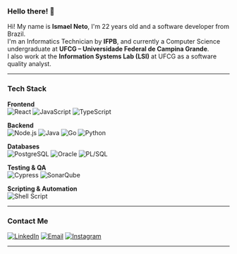 ### Hello there! 👋

Hi! My name is **Ismael Neto**, I'm 22 years old and a software developer from Brazil.  
I'm an Informatics Technician by **IFPB**, and currently a Computer Science undergraduate at **UFCG – Universidade Federal de Campina Grande**.  
I also work at the **Information Systems Lab (LSI)** at UFCG as a software quality analyst.

---

### Tech Stack

**Frontend**  
![React](https://img.shields.io/badge/-React-61DAFB?logo=react&logoColor=000&style=for-the-badge)
![JavaScript](https://img.shields.io/badge/-JavaScript-F7DF1E?logo=javascript&logoColor=000&style=for-the-badge)
![TypeScript](https://img.shields.io/badge/-TypeScript-3178C6?logo=typescript&logoColor=fff&style=for-the-badge)

**Backend**  
![Node.js](https://img.shields.io/badge/-Node.js-339933?logo=node.js&logoColor=fff&style=for-the-badge)
![Java](https://img.shields.io/badge/-Java-007396?logo=java&logoColor=fff&style=for-the-badge)
![Go](https://img.shields.io/badge/-Go-00ADD8?logo=go&logoColor=fff&style=for-the-badge)
![Python](https://img.shields.io/badge/-Python-3776AB?logo=python&logoColor=fff&style=for-the-badge)

**Databases**  
![PostgreSQL](https://img.shields.io/badge/-PostgreSQL-4169E1?logo=postgresql&logoColor=fff&style=for-the-badge)
![Oracle](https://img.shields.io/badge/-Oracle-F80000?logo=oracle&logoColor=fff&style=for-the-badge)
![PL/SQL](https://img.shields.io/badge/-PL/SQL-336791?logo=oracle&logoColor=fff&style=for-the-badge)

**Testing & QA**  
![Cypress](https://img.shields.io/badge/-Cypress-17202C?logo=cypress&logoColor=fff&style=for-the-badge)
![SonarQube](https://img.shields.io/badge/-SonarQube-4E9BCD?logo=sonarqube&logoColor=fff&style=for-the-badge)

**Scripting & Automation**  
![Shell Script](https://img.shields.io/badge/-Shell_Script-121011?logo=gnu-bash&logoColor=fff&style=for-the-badge)

---

### Contact Me

[![LinkedIn](https://img.shields.io/badge/-LinkedIn-0A66C2?logo=linkedin&logoColor=fff&style=for-the-badge)](https://www.linkedin.com/in/ismael-neto-687a5424b/)
[![Email](https://img.shields.io/badge/-Email-D14836?logo=gmail&logoColor=fff&style=for-the-badge)](mailto:ismaelneto49@gmail.com)
[![Instagram](https://img.shields.io/badge/-Instagram-E4405F?logo=instagram&logoColor=fff&style=for-the-badge)](https://www.instagram.com/oi_eu_sou_ismael/)

---

<!-- Optional GitHub stats cards -->
<!--
![Ismael's GitHub stats](https://github-readme-stats.vercel.app/api?username=IsmaelNeto&show_icons=true&theme=default)
![Top Langs](https://github-readme-stats.vercel.app/api/top-langs/?username=IsmaelNeto&layout=compact)
-->

